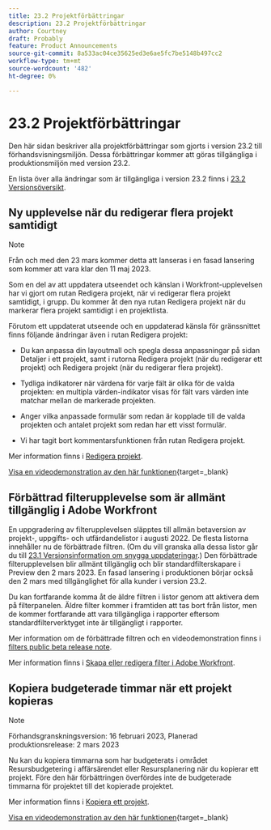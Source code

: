 ```yaml
---
title: 23.2 Projektförbättringar
description: 23.2 Projektförbättringar
author: Courtney
draft: Probably
feature: Product Announcements
source-git-commit: 8a533ac04ce35625ed3e6ae5fc7be5148b497cc2
workflow-type: tm+mt
source-wordcount: '482'
ht-degree: 0%

---
```


# 23.2 Projektförbättringar

Den här sidan beskriver alla projektförbättringar som gjorts i version 23.2 till förhandsvisningsmiljön. Dessa förbättringar kommer att göras tillgängliga i produktionsmiljön med version 23.2.

En lista över alla ändringar som är tillgängliga i version 23.2 finns i [23.2 Versionsöversikt](/help/quicksilver/product-announcements/product-releases/23.2-release-activity/23-2-release-overview.md).

## Ny upplevelse när du redigerar flera projekt samtidigt

>[!NOTE]
>
>Från och med den 23 mars kommer detta att lanseras i en fasad lansering som kommer att vara klar den 11 maj 2023.

Som en del av att uppdatera utseendet och känslan i Workfront-upplevelsen har vi gjort om rutan Redigera projekt, när vi redigerar flera projekt samtidigt, i grupp. Du kommer åt den nya rutan Redigera projekt när du markerar flera projekt samtidigt i en projektlista.

Förutom ett uppdaterat utseende och en uppdaterad känsla för gränssnittet finns följande ändringar även i rutan Redigera projekt:

* Du kan anpassa din layoutmall och spegla dessa anpassningar på sidan Detaljer i ett projekt, samt i rutorna Redigera projekt (när du redigerar ett projekt) och Redigera projekt (när du redigerar flera projekt).

* Tydliga indikatorer när värdena för varje fält är olika för de valda projekten: en multipla värden-indikator visas för fält vars värden inte matchar mellan de markerade projekten.

* Anger vilka anpassade formulär som redan är kopplade till de valda projekten och antalet projekt som redan har ett visst formulär.

* Vi har tagit bort kommentarsfunktionen från rutan Redigera projekt.

Mer information finns i [Redigera projekt](/help/quicksilver/manage-work/projects/manage-projects/edit-projects.md).

[Visa en videodemonstration av den här funktionen](https://video.tv.adobe.com/v/3416587/){target=_blank}

## Förbättrad filterupplevelse som är allmänt tillgänglig i Adobe Workfront

En uppgradering av filterupplevelsen släpptes till allmän betaversion av projekt-, uppgifts- och utfärdandelistor i augusti 2022. De flesta listorna innehåller nu de förbättrade filtren. (Om du vill granska alla dessa listor går du till [23.1 Versionsinformation om snygga uppdateringar](/help/quicksilver/product-announcements/product-releases/23.1-release-activity/23-1-look-and-feel-updates.md).) Den förbättrade filterupplevelsen blir allmänt tillgänglig och blir standardfilterskapare i Preview den 2 mars 2023. En fasad lansering i produktionen börjar också den 2 mars med tillgänglighet för alla kunder i version 23.2.

Du kan fortfarande komma åt de äldre filtren i listor genom att aktivera dem på filterpanelen. Äldre filter kommer i framtiden att tas bort från listor, men de kommer fortfarande att vara tillgängliga i rapporter eftersom standardfilterverktyget inte är tillgängligt i rapporter.

Mer information om de förbättrade filtren och en videodemonstration finns i [filters public beta release note](/help/quicksilver/product-announcements/product-releases/22.4-release-activity/22-4-project-enhancements.md).

Mer information finns i [Skapa eller redigera filter i Adobe Workfront](/help/quicksilver/reports-and-dashboards/reports/reporting-elements/create-filters.md).

## Kopiera budgeterade timmar när ett projekt kopieras

>[!NOTE]
>
>Förhandsgranskningsversion: 16 februari 2023, Planerad produktionsrelease: 2 mars 2023

Nu kan du kopiera timmarna som har budgeterats i området Resursbudgetering i affärsärendet eller Resursplanering när du kopierar ett projekt. Före den här förbättringen överfördes inte de budgeterade timmarna för projektet till det kopierade projektet.

Mer information finns i [Kopiera ett projekt](/help/quicksilver/manage-work/projects/manage-projects/copy-project.md).

[Visa en videodemonstration av den här funktionen](https://video.tv.adobe.com/v/3415713/){target=_blank}
